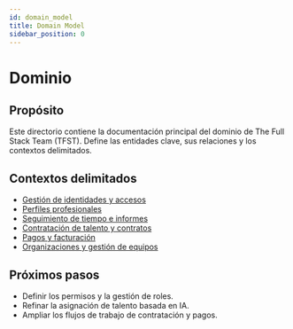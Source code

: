 ```yaml
---
id: domain_model
title: Domain Model
sidebar_position: 0
---
```


# Dominio

## Propósito
Este directorio contiene la documentación principal del dominio de The Full Stack Team (TFST). Define las entidades clave, sus relaciones y los contextos delimitados.

## Contextos delimitados
- [Gestión de identidades y accesos](identity-access-management.md)
- [Perfiles profesionales](professional-profiles.md)
- [Seguimiento de tiempo e informes](time-tracking-reporting.md)
- [Contratación de talento y contratos](talent-hiring-contracts.md)
- [Pagos y facturación](payments-billing.md)
- [Organizaciones y gestión de equipos](organizations-team-management.md)

## Próximos pasos
- Definir los permisos y la gestión de roles.
- Refinar la asignación de talento basada en IA.
- Ampliar los flujos de trabajo de contratación y pagos.